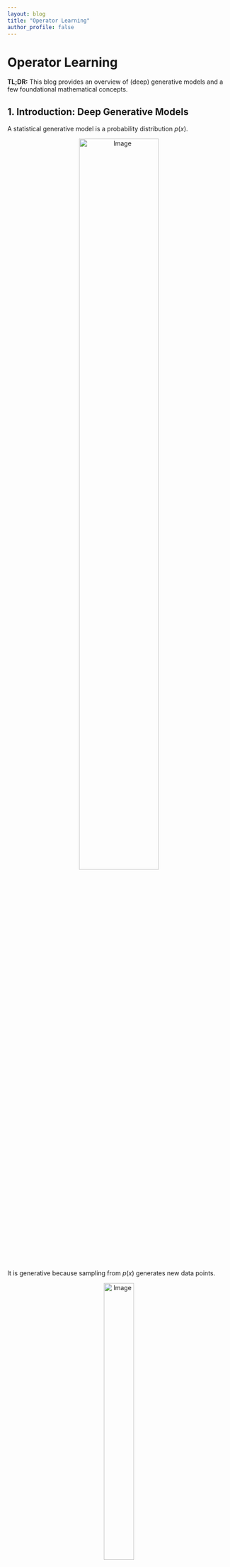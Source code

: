 ```yaml
---
layout: blog
title: "Operator Learning"
author_profile: false
---
```


# Operator Learning

**TL;DR:** This blog provides an overview of (deep) generative models and a few foundational mathematical concepts.

## 1. Introduction: Deep Generative Models

A statistical generative model is a probability distribution $p(x)$.
<figure style="text-align: center;">
  <img alt="Image" src="https://raw.githubusercontent.com/wenhangao21/wenhangao21.github.io/refs/heads/main/blogs/files/g1_generative_models/prob_distribution.png" style="width: 65%; display: block; margin: 0 auto;" />
</figure>

It is generative because sampling from $p(x)$ generates new data points.
<figure style="text-align: center;">
  <img alt="Image" src="https://raw.githubusercontent.com/wenhangao21/wenhangao21.github.io/refs/heads/main/blogs/files/g1_generative_models/generated_turtles.png" style="width: 40%; display: block; margin: 0 auto;" />
</figure>

We are interested in learning the data distribution $p(x)$ with a model $p_\theta (x)$, parametrized by $\theta$, from an empirical dataset. The random variable $x$ represents a data sample drawn from the underlying data distribution $p(x)$. In some cases, we may not be able to explicitly model $p(x)$ directly but can instead just generate samples from it.

> Example: Consider a data distribution of greyscale images, where $$x \in \mathcal{X}^D$$, with $$\mathcal{X}=\{0,1, \ldots, 255\}$$ representing the possible pixel intensity values, and $D$ the total number of pixels in each image. So, $p(x)$ represents the probability distribution over the space of all possible greyscale. In other words, $p(x)$ assigns a probability to each possible configuration of pixel values across the $D$ pixels.


With probability distribution $p(x)$, we can do the following:
- Generation: Getting new samples from $p(x)$.
- Density Estimation: $p(x)$ should be high if $x$ is in distribution.
- Unsupervised Representation Learning: Learn what samples have in common; e.g. ears, hair colors, etc. for face images.

<figure style="text-align: center;">
  <img alt="Image" src="https://raw.githubusercontent.com/wenhangao21/wenhangao21.github.io/refs/heads/main/blogs/files/g1_generative_models/applications.png" style="width: 75%; display: block; margin: 0 auto;" />
</figure>
<figcaption style="text-align: center;">Figure adopted from [Stanford CS236 - Fall 2023](https://deepgenerativemodels.github.io/syllabus.html). </figcaption>

## 2. Concepts and Mathematical Preliminaries

### 2.1. Control Signals

We often need some form of control signal (such as a latent variable $z$) for generation.

- High-dimensional data: Modeling the distribution $p(x)$ directly can be extremely difficult because the space of possible data points is vast and complex, requiring enormous amounts of data and may not generalize well.
- Latent structure: Data typically has underlying patterns and features. These latent factors are not directly observable in the data,  but using a control signal allows the model to encode these underlying structures.

The data distribution $p(x)$ can then be factorized through the control signal $z$. It’s often useful to condition on rich information $z$. 

$$p(x)=\int p(x \mid z) p(z) d z$$

The model splits the task of generating data into two parts: 
	1. Generating the latent variable $z$.
	2. Generating a sample $x$ conditioned on $z$.
	
This allows the model to *disentangle factors of variation in the data* (e.g., shape, color, orientation) and represent them explicitly in the latent space.

### 2.2. Discriminative vs. Generative

Given a classification problem (discriminative), our goal is to learn the conditional probability of a sample belonging to a certain class, expressed as:

$$
P(Y=c \mid X=x).
$$

Given a generative problem, the input $X$ is not given. Requires a model of the joint distribution over both $X$ and $Y$. We are interested in learning the marginal probability $$P(X)$$ or the joint probability ($Y$ as the control signal):

$$
P(Y=c, X=x).
$$

In summary:
- Discriminative: $X$ is always given, so there is no need to model $P(X)$; it cannot handle missing data or generate new data.
- We generate new $X$. Therefore, we need to model the complex distribution $P(X)$.  

The conditional probability, marginal probability, and the joint probability are related by the Bayes' Rule.

$$
P(Y \mid X)=\frac{P(X \mid Y) P(Y)}{P(X)}=\frac{P(X, Y)}{P(X)}.
$$

### 2.3. Concrete Example: Data Distribution

The MNIST consists of grayscale images with pixel values between $0$ and $255$. We can normalize them to $[0,1]$.

- Each MNIST image can be represented as a $784$-dimensional vector $(28 \times 28$ pixels $)$.
- After normalizing, each pixel's value represents the probability that the pixel is on ($1$) or off ($0$). We model each pixel as an independent Bernoulli random variable.
- The joint distribution is the product of $784$ Bernoulli distributions:

$$p(x)=p \left( x _ 1, x _ 2, \ldots, x _ {784} \right) =\prod _ {i=1}^{784} p\left(x _ i\right)$$


> Note: Obviously, pixels are not independent, but we make this assumption. Here, we assume Bernoulli distributions, however, you can use other distributions as well; Gaussian is another common choice. Later, we will discuss the log-likelihood and KL divergence of Bernoulli and Gaussian distributions, which will help clarify the rationale behind modeling images as Bernoulli or Gaussian variables.

### 2.4. Entropy, Cross-entropy, and KL Divergence

- Entropy $H(p)$ is a measure of the uncertainty in the distribution.

	$$
	H(p)=\mathbb{E} _ {X \sim p}[-\log p(X)]
	$$
	
   - Non-negativity: $H(p) \geq 0$, with equality if and only if $p$ is a degenerate distribution (all the probability mass is on one outcome).

-  Cross-entropy $H(p, q)$ measures the expected number of bits needed to encode data from $p$ using the distribution $q$.

	$$
	H(p, q)=\mathbb{E} _ {X \sim p}[-\log q(X)]
	$$
	
   - Non-negativity: Cross-entropy is always non-negative.
   - Asymmetric: Cross-entropy is not symmetric, i.e., $H(p, q) \neq H(q, p)$.
   - Lower Bound: The cross-entropy $H(p, q)$ is greater than or equal to the entropy $H(p)$, i.e., $H(p, q) \geq H(p)$.
   - Equality: $H(p, q)=H(p)$ if and only if $p=q$, i.e., when the distributions are the same.

- KL Divergence $D _ {\mathrm{KL}}(p \| q)$ : is a measure of how one probability distribution diverges from another.

	$$
	D _ {\mathrm{KL}}(p \| q)=\mathbb{E} _ {X \sim p}\left[\log \frac{p(X)}{q(X)}\right]
	$$
	
   - Non-negativity: $D _ {\mathrm{KL}}(p \| q) \geq 0$, with equality if and only if $p=q$. This is a consequence of Jensen's inequality.
   - Asymmetry: KL divergence is not symmetric, meaning $D _ {\mathrm{KL}}(p \| q) \neq D _ {\mathrm{KL}}(q \| p)$.
   - Relation to Cross-Entropy: The KL divergence can be expressed as the difference between the cross-entropy and the entropy:

  $$
  D _ {\mathrm{KL}}(p \| q)=H(p, q)-H(p)。
  $$
  
### 2.5. Log-likelihoods and KL Divergence of Bernouli and Gaussion

Oftentimes, we assume a simple probability distribution $p(x)$ over the input. Common choices include (independent) Gaussian and Bernoulli. We are interested in learning a distribution parametrized by $$p _ \theta(x)$$ through maximum likelihood learning or minimizing the KL divergence; here  $\theta$ are the parameters of the distribution, which can be given by a neural network.

- **Log Likelihood for Multivariate Bernoulli**
  - For a multivariate Bernoulli distribution, the log likelihood of observing $x\in\{0,1\}^D$ or $x\in [0,1]^D$ is:
    
  $$
  p(x ; \theta)  =\prod _ {i=1}^n \theta _ i^{x _ i}\left(1-\theta _ i\right)^{1-x _ i} .
  $$
  
  - The log-likelihood is:
    
  $$
  \log p(x ; \theta)  =\sum _ {i=1}^n\left(x _ i \log \theta _ i+\left(1-x _ i\right) \log \left(1-\theta _ i\right)\right),
  $$
  
  where $\theta$ are the parameters of the bournoli distribution.

  **This is essentially the form of the cross-entropy loss.**


- **Log Likelihood for Multivariate Gaussian**
  - For a multivariate Gaussian distribution $$x \sim \mathcal{N}(\mu, \Sigma)$$ with mean vector $$\mu \in \mathbb{R}^D$$ and covariance matrix $$\Sigma \in \mathbb{R}^{D \times D}$$ (that is $$\theta = [\mu,\Sigma]$$), the probability density function is given by:
    
  $$
  p(x ; \mu, \Sigma)=\frac{1}{(2 \pi)^{D / 2}|\Sigma|^{1 / 2}} \exp \left(-\frac{1}{2}(x-\mu)^{\top} \Sigma^{-1}(x-\mu)\right) .
  $$

  - Assuming $\Sigma$ is diagonal:
    
  $$
  p(x ; \mu, \Sigma)=\frac{1}{(2 \pi)^{D / 2} \prod _ {i=1}^D \sigma _ i} \exp \left(-\frac{1}{2} \sum _ {i=1}^D \frac{\left(x _ i-\mu _ i\right)^2}{\sigma _ i^2}\right) .
  $$
  
  - The log-likelihood is:
    
  $$
  \begin{aligned}
  \log p(x ; \mu, \Sigma) & =\log \left(\frac{1}{(2 \pi)^{D / 2} \prod _ {i=1}^D \sigma _ i}\right)-\frac{1}{2} \sum _ {i=1}^D \frac{\left(x _ i-\mu _ i\right)^2}{\sigma _ i^2} \\
  & =-\frac{D}{2} \log (2 \pi)-\sum _ {i=1}^D \log \sigma _ i-\frac{1}{2} \sum _ {i=1}^D \frac{\left(x _ i-\mu _ i\right)^2}{\sigma _ i^2}
  \end{aligned}
  $$
  
  - The log-likelihood consists of $3$ terms:
    1. A constant term $$-\frac{D}{2} \log (2 \pi)$$.
    2. A term that depends on the variances, $$-\frac{1}{2} \sum _ {i=1}^D \log \sigma _ i^2$$.
    3. A term related to MSE that penalizes deviations from the mean, weighted by the inverse variances, $$-\frac{1}{2} \sum _ {i=1}^D \frac{\left(x _ i-\mu _ i\right)^2}{\sigma _ i^2}$$.

- **KL Divergence for Two Multivariate Gaussians**
  - If $$p \sim \mathcal{N}\left(\mu _ p, \Sigma _ p\right)$$ and $$q \sim \mathcal{N}\left(\mu _ q, \Sigma _ q\right)$$, then
    
  $$
  KL\left(p\left(x ; \mu _ p, \Sigma _ p\right) \| q\left(x ; \mu _ q, \Sigma _ q\right)\right)=\frac{1}{2}\left(\log \frac{\left|\Sigma _ q\right|}{\left|\Sigma _ p\right|}-D+\operatorname{tr}\left(\Sigma _ q^{-1} \Sigma _ p\right)+\left(\mu _ q-\mu _ p\right)^{\top} \Sigma _ q^{-1}\left(\mu _ q-\mu _ p\right)\right) .
  $$
  
  - Assuming Diagonal Covariance Matrices:
    
  $$
  D _ {K L}\left(p\left(x ; \mu _ p, \Sigma _ p\right) \| q\left(x ; \mu _ q, \Sigma _ q\right)\right)=\frac{1}{2} \sum _ {i=1}^D\left(\log \frac{\sigma _ {q, i}^2}{\sigma _ {p, i}^2}-1+\frac{\sigma _ {p, i}^2}{\sigma _ {q, i}^2}+\frac{\left(\mu _ {p, i}-\mu _ {q, i}\right)^2}{\sigma _ {q, i}^2}\right).
  $$

  - The KL divergence consists of 3 terms:
    1. $$\frac{1}{2} \sum _ {i=1}^D \log \frac{\sigma _ {q, i}^2}{\sigma _ {p, i}^2}$$: Accounts for the difference in variances.
    2. $$\frac{1}{2} \sum _ {i=1}^D \frac{\sigma _ {p, i}^2}{\sigma _ {q, i}^2}$$: Measures the scaling difference in variances between the two distributions.
    3. $$\frac{1}{2} \sum _ {i=1}^D \frac{\left(\mu _ {p, i}-\mu _ {q, i}\right)^2}{\sigma _ {q, i}^2}$$ : Penalizes differences in the means between $p$ and $q$ in terms of MSE, normalized by the variance of $q$.

  **If the variances in the Gaussian distributions are fixed (i.e., they are constants and not learnable parameters), then maximizing the log likelihood or minimizing the KL divergence between the true distribution and the predicted distribution reduces to optimizing the mean squared error (MSE) between the means of the distributions.**


## References

[1] Spectral neural operators, V. Fanaskov et al.

[2] DeepONet: Learning nonlinear operators for identifying differential equations based on the universal approximation theorem of operators, Lu Lu et al.

[3] Model reduction and neural networks for parametric PDEs, Kaushik Bhattachary et al.

[4] Integral autoencoder network for discretization-invariant learning, Yong Zheng Ong et al.

[5] Operator learning with neural fields: Tackling PDEs on general geometries, Louis Serrano et al.

[6] Neural Operator: Graph Kernel Network for Partial Differential Equations, Zongyi Li et al.

[7] LNO: Laplace Neural Operator for Solving Differential Equations, Qianying Cao et al.

[8] Fourier Neural Operator for Parametric Partial Differential Equations, Zongyi Li et al.


## Other Useful Resources for Starters

### Lecture Recordings
1. [Introduction to Scientific Machine Learning - Purdue](https://www.youtube.com/playlist?list=PLUwQEimVf25Q-WjXNQT0aQjupfk70hxlx)
2. [Deep Learning in Scientific Computing 2023 - ETH Zürich](https://www.youtube.com/playlist?list=PLJkYEExhe7rYY5HjpIJbgo-tDZ3bIAqAm)

